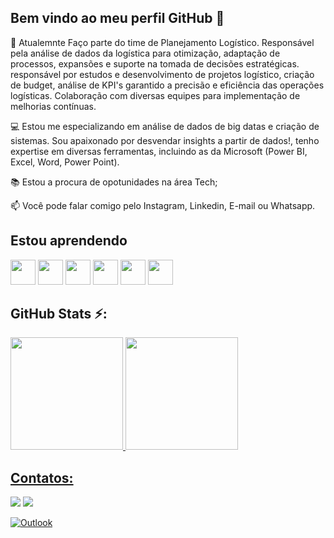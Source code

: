 ## Bem vindo ao meu perfil GitHub 👋

🔭 Atualemnte Faço parte do time de Planejamento Logístico. Responsável pela análise de dados da logística para otimização, adaptação de processos, expansões e suporte na tomada de decisões estratégicas. responsável por estudos e desenvolvimento de projetos logístico, criação de budget, análise de KPI's garantido a precisão e eficiência das operações logísticas. Colaboração com diversas equipes para implementação de melhorias contínuas.

💻 Estou me especializando em análise de dados de big datas e criação de sistemas. Sou apaixonado por desvendar insights a partir de dados!, tenho expertise em diversas ferramentas, incluindo as da Microsoft (Power BI, Excel, Word, Power Point).

📚 Estou a procura de opotunidades na área Tech;

📫 Você pode falar comigo pelo Instagram, Linkedin, E-mail ou Whatsapp.

## Estou aprendendo 

<img loading="lazy" src="https://cdn.jsdelivr.net/gh/devicons/devicon@latest/icons/git/git-original-wordmark.svg" width="40" height="40"/> <img loading="lazy" src="https://cdn.jsdelivr.net/gh/devicons/devicon@latest/icons/html5/html5-original-wordmark.svg" width="40" height="40"/> <img loading="lazy" src="https://cdn.jsdelivr.net/gh/devicons/devicon@latest/icons/css3/css3-original-wordmark.svg" width="40" height="40"/> <img loading="lazy" src="https://cdn.jsdelivr.net/gh/devicons/devicon@latest/icons/javascript/javascript-original.svg" width="40" height="40"/> <img loading="lazy" src="https://cdn.jsdelivr.net/gh/devicons/devicon@latest/icons/python/python-original-wordmark.svg" width="40" height="40"/> <img loading="lazy" src="https://cdn.jsdelivr.net/gh/devicons/devicon@latest/icons/azuresqldatabase/azuresqldatabase-original.svg" width="40" height="40"/> 

## GitHub Stats ⚡:

<div>
<a href="https://github.com/seu-usuário-aqui">
<img loading="lazy" height="180em" src="https://github-readme-stats.vercel.app/api/top-langs/?username=PedroChavesA&layout=compact&langs_count=7&theme=dark"/>
<img loading="lazy" height="180em" src="https://github-readme-stats.vercel.app/api?username=PedroChavesA&show_icons=true&theme=dark&include_all_commits=true&count_private=true"/>
</div>

## Contatos:

<div>
<a href="https://www.linkedin.com/in/pedro-henrique-c-b7680b14b" target="_blank"><img loading="lazy" src="https://img.shields.io/badge/-LinkedIn-%230077B5?style=for-the-badge&logo=linkedin&logoColor=white" target="_blank"></a>   
<a href="https://instagram.com/pedrochaves.dev" target="_blank"><img loading="lazy" src="https://img.shields.io/badge/-Instagram-%23E4405F?style=for-the-badge&logo=instagram&logoColor=white" target="_blank"></a>
</div>

[![Outlook](https://img.shields.io/badge/Microsoft_Outlook-0078D4?style=for-the-badge&logo=microsoft-outlook&logoColor=white)](mailto:pedrohenriquechavesaraujo@hotmail.com)
